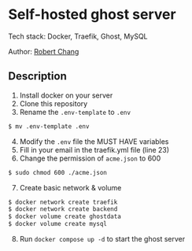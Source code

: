 # Self-hosted ghost server

Tech stack: Docker, Traefik, Ghost, MySQL

Author: [Robert Chang](https://github.com/RobertChang0722/)

## Description

1. Install docker on your server
2. Clone this repository
3. Rename the `.env-template` to `.env`

```bash
$ mv .env-template .env
```

4. Modify the `.env` file the MUST HAVE variables
5. Fill in your email in the traefik.yml file (line 23)
6. Change the permission of `acme.json` to 600
  
```bash
$ sudo chmod 600 ./acme.json
```

7. Create basic network & volume

```bash
$ docker network create traefik
$ docker network create backend
$ docker volume create ghostdata
$ docker volume create mysql
```

8. Run `docker compose up -d` to start the ghost server